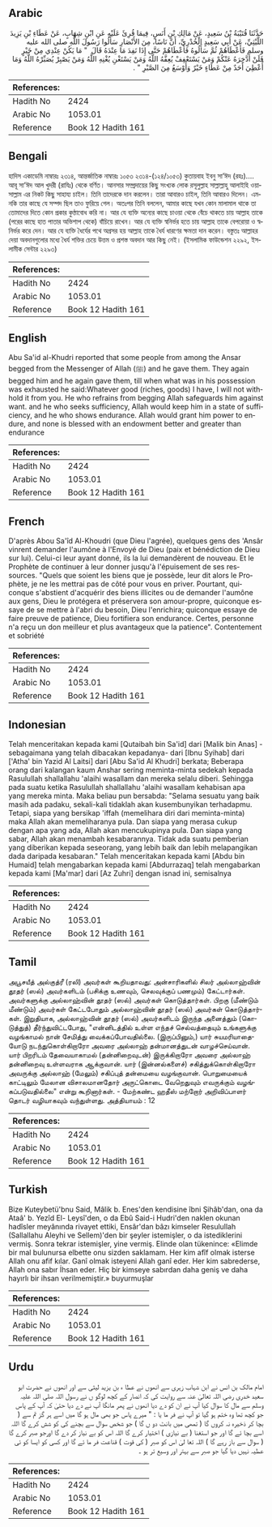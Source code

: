 ## Arabic


<div dir="rtl" lang="ar" style={{fontSize:'larger',backgroundColor:'#f8f9fa',padding:20}}>
حَدَّثَنَا قُتَيْبَةُ بْنُ سَعِيدٍ، عَنْ مَالِكِ بْنِ أَنَسٍ، فِيمَا قُرِئَ عَلَيْهِ عَنِ ابْنِ شِهَابٍ، عَنْ عَطَاءِ بْنِ يَزِيدَ اللَّيْثِيِّ، عَنْ أَبِي سَعِيدٍ الْخُدْرِيِّ، أَنَّ نَاسًا، مِنَ الأَنْصَارِ سَأَلُوا رَسُولَ اللَّهِ صلى الله عليه وسلم فَأَعْطَاهُمْ ثُمَّ سَأَلُوهُ فَأَعْطَاهُمْ حَتَّى إِذَا نَفِدَ مَا عِنْدَهُ قَالَ ‏ "‏ مَا يَكُنْ عِنْدِي مِنْ خَيْرٍ فَلَنْ أَدَّخِرَهُ عَنْكُمْ وَمَنْ يَسْتَعْفِفْ يُعِفَّهُ اللَّهُ وَمَنْ يَسْتَغْنِ يُغْنِهِ اللَّهُ وَمَنْ يَصْبِرْ يُصَبِّرْهُ اللَّهُ وَمَا أُعْطِيَ أَحَدٌ مِنْ عَطَاءٍ خَيْرٌ وَأَوْسَعُ مِنَ الصَّبْرِ ‏"‏ ‏.‏
</div>
<div style={{backgroundColor:'#f8f9fa',padding:20, marginBottom: 10}}><table> <thead> <tr> <th>References:</th> <th></th> </tr> </thead> <tbody><tr><td>Hadith No</td><td>2424</td></tr><tr><td>Arabic No</td><td>1053.01</td></tr><tr><td>Reference</td><td>Book 12 Hadith 161</td></tr></tbody></table></div>

## Bengali


<div dir="ltr" lang="bn" style={{fontSize:'larger',backgroundColor:'#f8f9fa',padding:20}}>
হাদিস একাডেমি নাম্বারঃ ২৩১৪, আন্তর্জাতিক নাম্বারঃ ১০৫৩ ২৩১৪-(১২৪/১০৫৩) কুতায়বাহ ইবনু সা’ঈদ (রহঃ).... আবূ সা’ঈদ আল খুদরী (রাযিঃ) থেকে বর্ণিত। আনসার সম্প্রদায়ের কিছু সংখ্যক লোক রসূলুল্লাহ সাল্লাল্লাহু আলাইহি ওয়াসাল্লাম এর নিকট কিছু সাহায্য চাইল। তিনি তাদেরকে দান করলেন। তারা আবারও চাইল, তিনি আবারও দিলেন। এমনকি তার কাছে যে সম্পদ ছিল তাও ফুরিয়ে গেল। অতঃপর তিনি বললেন, আমার কাছে যখন কোন মালামাল থাকে তা তোমাদের দিতে কোন প্রকার কুণ্ঠাবোধ করি না। আর যে ব্যক্তি অন্যের কাছে চাওয়া থেকে বেঁচে থাকতে চায় আল্লাহ তাকে (পরের কাছে হাত পাতার অভিশাপ থেকে) বাঁচিয়ে রাখেন। আর যে ব্যক্তি স্বনির্ভর হতে চায় আল্লাহ তাকে বেপরোয়া ও স্বনির্ভর করে দেন। আর যে ব্যক্তি ধৈর্যের পথে অগ্রসর হয় আল্লাহ তাকে ধৈর্য ধারণের ক্ষমতা দান করেন। বস্তুতঃ আল্লাহর দেয়া অবদানগুলোর মধ্যে ধৈর্য শক্তির চেয়ে উত্তম ও প্রশস্ত অবদান আর কিছু নেই। (ইসলামিক ফাউন্ডেশন ২২৯২, ইসলামীক সেন্টার ২২৯৩)
</div>
<div style={{backgroundColor:'#f8f9fa',padding:20, marginBottom: 10}}><table> <thead> <tr> <th>References:</th> <th></th> </tr> </thead> <tbody><tr><td>Hadith No</td><td>2424</td></tr><tr><td>Arabic No</td><td>1053.01</td></tr><tr><td>Reference</td><td>Book 12 Hadith 161</td></tr></tbody></table></div>

## English


<div dir="ltr" lang="en" style={{fontSize:'larger',backgroundColor:'#f8f9fa',padding:20}}>
Abu Sa'id al-Khudri reported that some people from among the Ansar begged from the Messenger of Allah (ﷺ) and he gave them. They again begged him and he again gave them, till when what was in his possession was exhausted he said:Whatever good (riches, goods) I have, I will not withhold it from you. He who refrains from begging Allah safeguards him against want. and he who seeks sufficiency, Allah would keep him in a state of sufficiency, and he who shows endurance. Allah would grant him power to endure, and none is blessed with an endowment better and greater than endurance
</div>
<div style={{backgroundColor:'#f8f9fa',padding:20, marginBottom: 10}}><table> <thead> <tr> <th>References:</th> <th></th> </tr> </thead> <tbody><tr><td>Hadith No</td><td>2424</td></tr><tr><td>Arabic No</td><td>1053.01</td></tr><tr><td>Reference</td><td>Book 12 Hadith 161</td></tr></tbody></table></div>

## French


<div dir="ltr" lang="fr" style={{fontSize:'larger',backgroundColor:'#f8f9fa',padding:20}}>
D'après Abou Sa'îd Al-Khoudri (que Dieu l'agrée), quelques gens des 'Ansâr vinrent demander l'aumône à l'Envoyé de Dieu (paix et bénédiction de Dieu sur lui). Celui-ci leur ayant donné, ils la lui demandèrent de nouveau. Et le Prophète de continuer à leur donner jusqu'à l'épuisement de ses ressources. "Quels que soient les biens que je possède, leur dit alors le Prophète, je ne les mettrai pas de côté pour vous en priver. Pourtant, quiconque s'abstient d'acquérir des biens illicites ou de demander l'aumône aux gens, Dieu le protégera et préservera son amour-propre, quiconque essaye de se mettre à l'abri du besoin, Dieu l'enrichira; quiconque essaye de faire preuve de patience, Dieu fortifiera son endurance. Certes, personne n'a reçu un don meilleur et plus avantageux que la patience". Contentement et sobriété
</div>
<div style={{backgroundColor:'#f8f9fa',padding:20, marginBottom: 10}}><table> <thead> <tr> <th>References:</th> <th></th> </tr> </thead> <tbody><tr><td>Hadith No</td><td>2424</td></tr><tr><td>Arabic No</td><td>1053.01</td></tr><tr><td>Reference</td><td>Book 12 Hadith 161</td></tr></tbody></table></div>

## Indonesian


<div dir="ltr" lang="id" style={{fontSize:'larger',backgroundColor:'#f8f9fa',padding:20}}>
Telah menceritakan kepada kami [Qutaibah bin Sa'id] dari [Malik bin Anas] -sebagaimana yang telah dibacakan kepadanya- dari [Ibnu Syihab] dari ['Atha' bin Yazid Al Laitsi] dari [Abu Sa'id Al Khudri] berkata; Beberapa orang dari kalangan kaum Anshar sering meminta-minta sedekah kepada Rasulullah shallallahu 'alaihi wasallam dan mereka selalu diberi. Sehingga pada suatu ketika Rasulullah shallallahu 'alaihi wasallam kehabisan apa yang mereka minta. Maka beliau pun bersabda: "Selama sesuatu yang baik masih ada padaku, sekali-kali tidaklah akan kusembunyikan terhadapmu. Tetapi, siapa yang bersikap 'iffah (memelihara diri dari meminta-minta) maka Allah akan memeliharanya pula. Dan siapa yang merasa cukup dengan apa yang ada, Allah akan mencukupinya pula. Dan siapa yang sabar, Allah akan menambah kesabarannya. Tidak ada suatu pemberian yang diberikan kepada seseorang, yang lebih baik dan lebih melapangikan dada daripada kesabaran." Telah menceritakan kepada kami [Abdu bin Humaid] telah mengabarkan kepada kami [Abdurrazaq] telah mengabarkan kepada kami [Ma'mar] dari [Az Zuhri] dengan isnad ini, semisalnya
</div>
<div style={{backgroundColor:'#f8f9fa',padding:20, marginBottom: 10}}><table> <thead> <tr> <th>References:</th> <th></th> </tr> </thead> <tbody><tr><td>Hadith No</td><td>2424</td></tr><tr><td>Arabic No</td><td>1053.01</td></tr><tr><td>Reference</td><td>Book 12 Hadith 161</td></tr></tbody></table></div>

## Tamil


<div dir="ltr" lang="ta" style={{fontSize:'larger',backgroundColor:'#f8f9fa',padding:20}}>
அபூசயீத் அல்குத்ரீ (ரலி) அவர்கள் கூறியதாவது: அன்சாரிகளில் சிலர் அல்லாஹ்வின் தூதர் (ஸல்) அவர்களிடம் (பசிக்கு உணவும், செலவுக்குப் பணமும்) கேட்டார்கள். அவர்களுக்கு அல்லாஹ்வின் தூதர் (ஸல்) அவர்கள் கொடுத்தார்கள். பிறகு (மீண்டும் மீண்டும்) அவர்கள் கேட்டபோதும் அல்லாஹ்வின் தூதர் (ஸல்) அவர்கள் கொடுத்தார்கள். இறுதியாக, அல்லாஹ்வின் தூதர் (ஸல்) அவர்களிடம் இருந்த அனைத்தும் (கொடுத்துத்) தீர்ந்துவிட்டபோது, "என்னிடத்தில் உள்ள எந்தச் செல்வத்தையும் உங்களுக்கு வழங்காமல் நான் சேமித்து வைக்கப்போவதில்லை. (இருப்பினும்,) யார் சுயமரியாதையோடு நடந்துகொள்கிறாரோ அவரை அல்லாஹ் தன்மானத்துடன் வாழச்செய்வான். யார் பிறரிடம் தேவையாகாமல் (தன்னிறைவுடன்) இருக்கிறாரோ அவரை அல்லாஹ் தன்னிறைவு உள்ளவராக ஆக்குவான். யார் (இன்னல்களைச்) சகித்துக்கொள்கிறாரோ அவருக்கு அல்லாஹ் (மேலும்) சகிப்புத் தன்மையை வழங்குவான். பொறுமையைக் காட்டிலும் மேலான விசாலமானதோர் அருட்கொடை வேறெதுவும் எவருக்கும் வழங்கப்படுவதில்லை" என்று கூறினார்கள். - மேற்கண்ட ஹதீஸ் மற்றோர் அறிவிப்பாளர் தொடர் வழியாகவும் வந்துள்ளது. அத்தியாயம் : 12
</div>
<div style={{backgroundColor:'#f8f9fa',padding:20, marginBottom: 10}}><table> <thead> <tr> <th>References:</th> <th></th> </tr> </thead> <tbody><tr><td>Hadith No</td><td>2424</td></tr><tr><td>Arabic No</td><td>1053.01</td></tr><tr><td>Reference</td><td>Book 12 Hadith 161</td></tr></tbody></table></div>

## Turkish


<div dir="ltr" lang="tr" style={{fontSize:'larger',backgroundColor:'#f8f9fa',padding:20}}>
Bize Kuteybetü'bnu Said, Mâlik b. Enes'den kendisine îbni Şihâb'dan, ona da Ataâ' b. Yezîd El- Leysî'den, o da Ebû Said-i Hudri'den naklen okunan hadîsler meyânında rivayet ettiki, Ensâr'dan bâzı kimseler Resulullah (Sallallahu Aleyhi ve Sellem)'den bir şeyler istemişler, o da istediklerini vermiş. Sonra tekrar istemişler, yine vermiş. Elinde olan tükenince: «Elimde bir mal bulunursa elbette onu sizden saklamam. Her kim afîf olmak isterse Allah onu afif kılar. Ganî olmak isteyeni Allah ganî eder. Her kim sabrederse, Allah ona sabır İhsan eder. Hiç bir kimseye sabırdan daha geniş ve daha hayırlı bir ihsan verilmemiştir.» buyurmuşlar
</div>
<div style={{backgroundColor:'#f8f9fa',padding:20, marginBottom: 10}}><table> <thead> <tr> <th>References:</th> <th></th> </tr> </thead> <tbody><tr><td>Hadith No</td><td>2424</td></tr><tr><td>Arabic No</td><td>1053.01</td></tr><tr><td>Reference</td><td>Book 12 Hadith 161</td></tr></tbody></table></div>

## Urdu


<div dir="rtl" lang="ur" style={{fontSize:'larger',backgroundColor:'#f8f9fa',padding:20}}>
امام مالک بن انس نے ابن شہاب زہری سے انھوں نے عطا ء بن یزید لیثی سے اور انھوں نے حضرت ابو سعید خدری رضی اللہ تعالیٰ عنہ سے روایت کی کہ انصار کے کچھ لوگو ں نے رسول اللہ صلی اللہ علیہ وسلم سے مال کا سوال کیا آپ نے ان کو دے دیا انھوں نے پھر مانگا آپ نے دے دیا حتیٰ کہ آپ کے پاس جو کچھ تھا وہ ختم ہو گیا تو آپ نے فر ما یا : " میرے پاس جو بھی مال ہو گا میں اسے ہر گز تم سے ( بچا کر ذخیرہ نہ کروں گا ( تمھی میں بانٹ دو ں گا ) جو شخص سوال سے بچنے کی کو شش کرے گا اللہ اسے بچا ئے گا اور جو استغنا ( بے نیازی ) اختیار کرے گا اللہ اس کو بے نیاز کر دے گا اورجو صبر کرے گا ( سوال سے باز رہے گا ) اللہ تعا لیٰ اس کو صبر ( کی قوت ) قناعت فر ما ئے گا اور کسی کو ایسا کو ئی عطیہ نہیں دیا گیا جو صبر سے بہتر اور وسیع تر ہو ۔
</div>
<div style={{backgroundColor:'#f8f9fa',padding:20, marginBottom: 10}}><table> <thead> <tr> <th>References:</th> <th></th> </tr> </thead> <tbody><tr><td>Hadith No</td><td>2424</td></tr><tr><td>Arabic No</td><td>1053.01</td></tr><tr><td>Reference</td><td>Book 12 Hadith 161</td></tr></tbody></table></div>